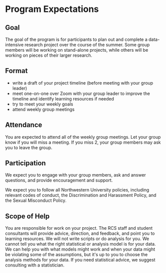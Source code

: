 # Program Expectations

## Goal

The goal of the program is for participants to plan out and complete a data-intensive research project over the course of the summer. Some group members will be working on stand-alone projects, while others will be working on pieces of their larger research. 

## Format

-	write a draft of your project timeline (before meeting with your group leader)
-	meet one-on-one over Zoom with your group leader to improve the timeline and identify learning resources if needed 
- try to meet your weekly goals
-	attend weekly group meetings 

## Attendance

You are expected to attend all of the weekly group meetings. Let your group know if you will miss a meeting. If you miss 2, your group members may ask you to leave the group.

## Participation

We expect you to engage with your group members, ask and answer questions, and provide encouragement and support. 

We expect you to follow all Northwestern University policies, including relevant codes of conduct, the Discrimination and Harassment Policy, and the Sexual Misconduct Policy. 

## Scope of Help

You are responsible for work on your project.  The RCS staff and student consultants will provide advice, direction, and feedback, and point you to learning resources.  We will not write scripts or do analysis for you.  We cannot tell you what the right statistical or analysis model is for your data.  We can help you with what models might work and when your data might be violating some of the assumptions, but it's up to you to choose the analysis methods for your data.  If you need statistical advice, we suggest consulting with a statistician.  
